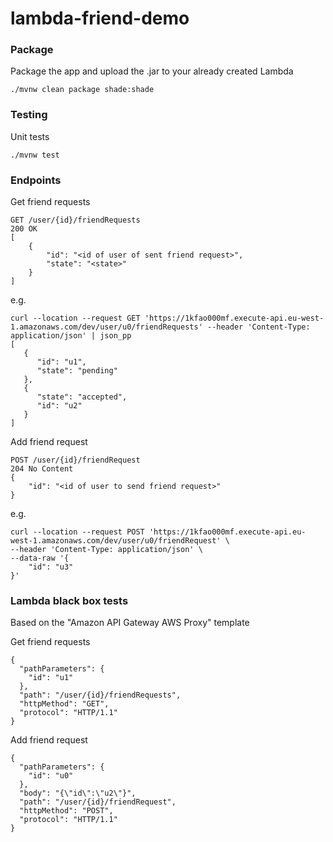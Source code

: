 # lambda-friend-demo

### Package

Package the app and upload the .jar to your already created Lambda
```
./mvnw clean package shade:shade
```

### Testing

Unit tests
```
./mvnw test
```

### Endpoints

Get friend requests
```
GET /user/{id}/friendRequests 
200 OK
[
    {
        "id": "<id of user of sent friend request>",
        "state": "<state>"
    }
]
```

e.g.
```
curl --location --request GET 'https://1kfao000mf.execute-api.eu-west-1.amazonaws.com/dev/user/u0/friendRequests' --header 'Content-Type: application/json' | json_pp
[
   {
      "id": "u1",
      "state": "pending"
   },
   {
      "state": "accepted",
      "id": "u2"
   }
]

```

Add friend request
```
POST /user/{id}/friendRequest
204 No Content
{
    "id": "<id of user to send friend request>"
}
```

e.g.
```
curl --location --request POST 'https://1kfao000mf.execute-api.eu-west-1.amazonaws.com/dev/user/u0/friendRequest' \
--header 'Content-Type: application/json' \
--data-raw '{
    "id": "u3"
}'
```

### Lambda black box tests

Based on the "Amazon API Gateway AWS Proxy" template

Get friend requests
```
{
  "pathParameters": {
    "id": "u1"
  },
  "path": "/user/{id}/friendRequests",
  "httpMethod": "GET",
  "protocol": "HTTP/1.1"
}
```

Add friend request
```
{
  "pathParameters": {
    "id": "u0"
  },
  "body": "{\"id\":\"u2\"}",
  "path": "/user/{id}/friendRequest",
  "httpMethod": "POST",
  "protocol": "HTTP/1.1"
}
```
